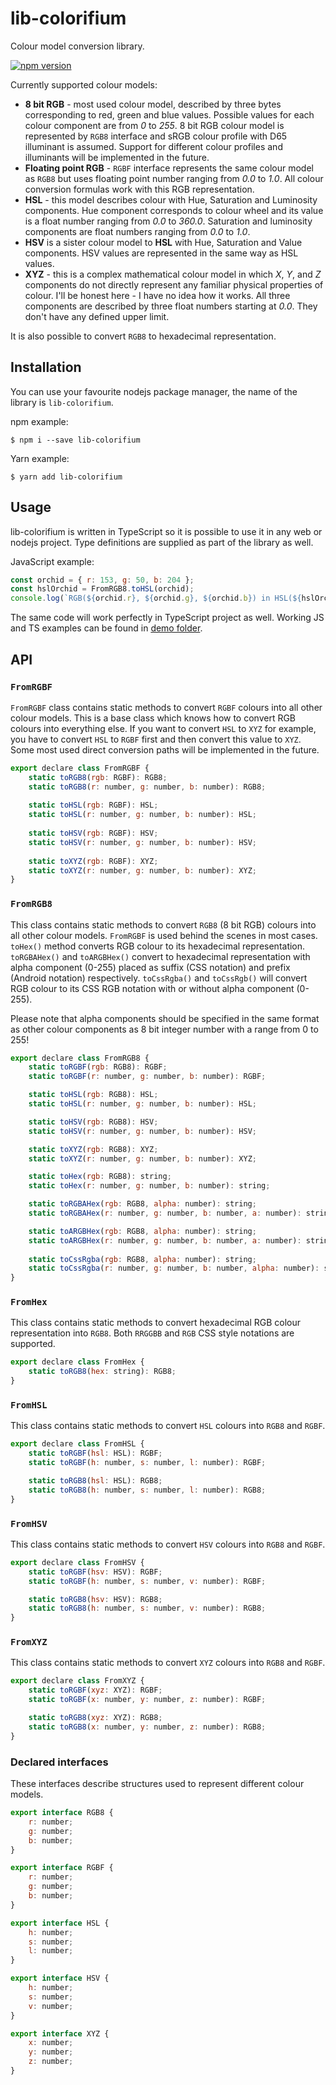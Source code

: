 # lib-colorifium

Colour model conversion library.

[![npm version](https://badge.fury.io/js/lib-colorifium.svg)](https://badge.fury.io/js/lib-colorifium)

Currently supported colour models:

* **8 bit RGB** - most used colour model, described by three bytes
  corresponding to red, green and blue values. Possible values for each colour component
  are from *0* to *255*. 8 bit RGB colour model is represented by `RGB8` interface and
  sRGB colour profile with D65 illuminant is assumed. Support for different colour profiles
  and illuminants will be implemented in the future.
* **Floating point RGB** - `RGBF` interface represents the same colour model as `RGB8` but
  uses floating point number ranging from *0.0* to *1.0*. All colour conversion formulas
  work with this RGB representation.
* **HSL** - this model describes colour with Hue, Saturation and Luminosity components.
  Hue component corresponds to colour wheel and its value is a float number ranging from
  *0.0* to *360.0*. Saturation and luminosity components are float numbers
  ranging from *0.0* to *1.0*.
* **HSV** is a sister colour model to **HSL** with Hue, Saturation and Value components.
  HSV values are represented in the same way as HSL values.
* **XYZ** - this is a complex mathematical colour model in which *X*, *Y*, and *Z*
  components do not directly represent any familiar physical properties of colour.
  I'll be honest here - I have no idea how it works. All three components are described
  by three float numbers starting at *0.0*. They don't have any defined upper limit.

It is also possible to convert `RGB8` to hexadecimal representation.

## Installation

You can use your favourite nodejs package manager, the name of the library is `lib-colorifium`.

npm example:

`$ npm i --save lib-colorifium`

Yarn example:

`$ yarn add lib-colorifium`

## Usage

lib-colorifium is written in TypeScript so it is possible to use it in any web or nodejs
project. Type definitions are supplied as part of the library as well.

JavaScript example:

```javascript
const orchid = { r: 153, g: 50, b: 204 };
const hslOrchid = FromRGB8.toHSL(orchid);
console.log(`RGB(${orchid.r}, ${orchid.g}, ${orchid.b}) in HSL(${hslOrchid.h}, ${hslOrchid.s}, ${hslOrchid.l})`);
```

The same code will work perfectly in TypeScript project as well. Working JS and TS examples
can be found in [demo folder](https://github.com/Auxx/lib-colorifium/tree/master/demo).

## API

### `FromRGBF`

`FromRGBF` class contains static methods to convert `RGBF` colours into all other
colour models. This is a base class which knows how to convert RGB colours into everything else.
If you want to convert `HSL` to `XYZ` for example, you have to convert `HSL` to `RGBF` first
and then convert this value to `XYZ`. Some most used direct conversion paths will be
implemented in the future.

```javascript
export declare class FromRGBF {
    static toRGB8(rgb: RGBF): RGB8;
    static toRGB8(r: number, g: number, b: number): RGB8;
 
    static toHSL(rgb: RGBF): HSL;
    static toHSL(r: number, g: number, b: number): HSL;
 
    static toHSV(rgb: RGBF): HSV;
    static toHSV(r: number, g: number, b: number): HSV;
 
    static toXYZ(rgb: RGBF): XYZ;
    static toXYZ(r: number, g: number, b: number): XYZ;
}
```

### `FromRGB8`

This class contains static methods to convert `RGB8` (8 bit RGB) colours into all other
colour models. `FromRGBF` is used behind the scenes in most cases. `toHex()` method
converts RGB colour to its hexadecimal representation.
`toRGBAHex()` and `toARGBHex()`
convert to hexadecimal representation with alpha component (0-255) placed as
suffix (CSS notation) and prefix (Android notation) respectively.
`toCssRgba()` and `toCssRgb()` will convert RGB colour to its CSS RGB notation
with or without alpha component (0-255).

Please note that alpha components should be specified in the same format as other
colour components as 8 bit integer number with a range from 0 to 255! 

```javascript
export declare class FromRGB8 {
    static toRGBF(rgb: RGB8): RGBF;
    static toRGBF(r: number, g: number, b: number): RGBF;

    static toHSL(rgb: RGB8): HSL;
    static toHSL(r: number, g: number, b: number): HSL;

    static toHSV(rgb: RGB8): HSV;
    static toHSV(r: number, g: number, b: number): HSV;

    static toXYZ(rgb: RGB8): XYZ;
    static toXYZ(r: number, g: number, b: number): XYZ;

    static toHex(rgb: RGB8): string;
    static toHex(r: number, g: number, b: number): string;

    static toRGBAHex(rgb: RGB8, alpha: number): string;
    static toRGBAHex(r: number, g: number, b: number, a: number): string;

    static toARGBHex(rgb: RGB8, alpha: number): string;
    static toARGBHex(r: number, g: number, b: number, a: number): string;
    
    static toCssRgba(rgb: RGB8, alpha: number): string;
    static toCssRgba(r: number, g: number, b: number, alpha: number): string;
}
```

### `FromHex`

This class contains static methods to convert hexadecimal RGB colour representation into `RGB8`.
Both `RRGGBB` and `RGB` CSS style notations are supported.

```javascript
export declare class FromHex {
    static toRGB8(hex: string): RGB8;
}
```

### `FromHSL`

This class contains static methods to convert `HSL` colours into `RGB8` and `RGBF`.

```javascript
export declare class FromHSL {
    static toRGBF(hsl: HSL): RGBF;
    static toRGBF(h: number, s: number, l: number): RGBF;

    static toRGB8(hsl: HSL): RGB8;
    static toRGB8(h: number, s: number, l: number): RGB8;
}
```

### `FromHSV`

This class contains static methods to convert `HSV` colours into `RGB8` and `RGBF`.

```javascript
export declare class FromHSV {
    static toRGBF(hsv: HSV): RGBF;
    static toRGBF(h: number, s: number, v: number): RGBF;

    static toRGB8(hsv: HSV): RGB8;
    static toRGB8(h: number, s: number, v: number): RGB8;
}
```

### `FromXYZ`

This class contains static methods to convert `XYZ` colours into `RGB8` and `RGBF`.

```javascript
export declare class FromXYZ {
    static toRGBF(xyz: XYZ): RGBF;
    static toRGBF(x: number, y: number, z: number): RGBF;

    static toRGB8(xyz: XYZ): RGB8;
    static toRGB8(x: number, y: number, z: number): RGB8;
}
```

### Declared interfaces

These interfaces describe structures used to represent different colour models.

```javascript
export interface RGB8 {
    r: number;
    g: number;
    b: number;
}

export interface RGBF {
    r: number;
    g: number;
    b: number;
}

export interface HSL {
    h: number;
    s: number;
    l: number;
}

export interface HSV {
    h: number;
    s: number;
    v: number;
}

export interface XYZ {
    x: number;
    y: number;
    z: number;
}
```
